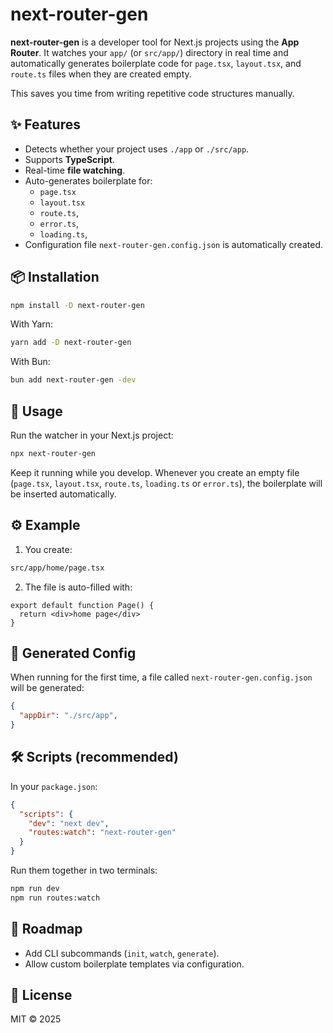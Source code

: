 # next-router-gen

**next-router-gen** is a developer tool for Next.js projects using the **App Router**. It watches your `app/` (or `src/app/`) directory in real time and automatically generates boilerplate code for `page.tsx`, `layout.tsx`, and `route.ts` files when they are created empty.

This saves you time from writing repetitive code structures manually.

## ✨ Features

- Detects whether your project uses `./app` or `./src/app`.
- Supports **TypeScript**.
- Real-time **file watching**.
- Auto-generates boilerplate for:
  - `page.tsx`
  - `layout.tsx`
  - `route.ts`,
  - `error.ts`,
  - `loading.ts`,
- Configuration file `next-router-gen.config.json` is automatically created.

## 📦 Installation

```bash
npm install -D next-router-gen
```

With Yarn:

```bash
yarn add -D next-router-gen
```

With Bun:

```bash
bun add next-router-gen -dev
```

## 🚀 Usage

Run the watcher in your Next.js project:

```bash
npx next-router-gen
```

Keep it running while you develop. Whenever you create an empty file (`page.tsx`, `layout.tsx`, `route.ts`, `loading.ts` or `error.ts`), the boilerplate will be inserted automatically.

## ⚙️ Example

1. You create:

```bash
src/app/home/page.tsx
```

2. The file is auto-filled with:

```tsx
export default function Page() {
  return <div>home page</div>
}
```

## 📂 Generated Config

When running for the first time, a file called `next-router-gen.config.json` will be generated:

```json
{
  "appDir": "./src/app",
}
```

## 🛠 Scripts (recommended)

In your `package.json`:

```json
{
  "scripts": {
    "dev": "next dev",
    "routes:watch": "next-router-gen"
  }
}
```

Run them together in two terminals:

```bash
npm run dev
npm run routes:watch
```

## 📌 Roadmap

- Add CLI subcommands (`init`, `watch`, `generate`).
- Allow custom boilerplate templates via configuration.

## 📄 License

MIT © 2025

